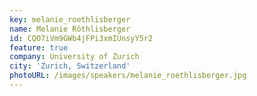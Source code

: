 ```yaml
---
key: melanie_roethlisberger
name: Melanie Röthlisberger
id: CQO7iVm9GWb4jFPi3xmIUnsyY5r2
feature: true 
company: University of Zurich
city: 'Zurich, Switzerland'
photoURL: /images/speakers/melanie_roethlisberger.jpg
---
```



